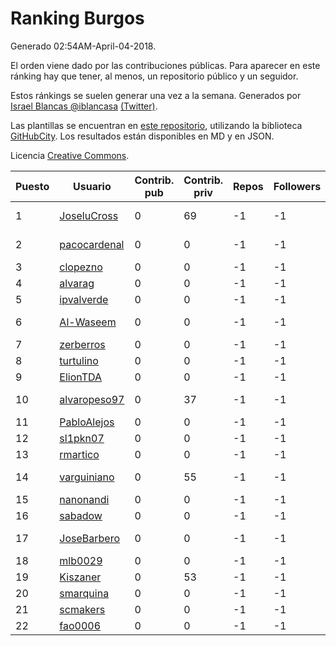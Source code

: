 # Ranking Burgos

Generado 02:54AM-April-04-2018.

El orden viene dado por las contribuciones públicas. Para aparecer en este ránking hay que tener, al menos, un repositorio público y un seguidor.

Estos ránkings se suelen generar una vez a la semana. Generados por [Israel Blancas @iblancasa](https://github.com/iblancasa/) [(Twitter)](https://twitter.com/iblancasa).

Las plantillas se encuentran en [este repositorio](https://github.com/iblancasa/GH-Spanish-Ranking), utilizando la biblioteca [GitHubCity](https://github.com/iblancasa/GitHubCity). Los resultados están disponibles en MD y en JSON.

Licencia [Creative Commons](https://creativecommons.org/licenses/by/4.0/).

| Puesto   |  Usuario  | Contrib. pub | Contrib. priv |Repos| Followers | Desde |  Avatar  |
|----------|-----------|--------------|---------------|-----|-----------|-------|----------|
|1|[JoseluCross](https://github.com/JoseluCross)|0|69|-1|-1||![JoseluCross]()|
|2|[pacocardenal](https://github.com/pacocardenal)|0|0|-1|-1||![pacocardenal]()|
|3|[clopezno](https://github.com/clopezno)|0|0|-1|-1||![clopezno]()|
|4|[alvarag](https://github.com/alvarag)|0|0|-1|-1||![alvarag]()|
|5|[ipvalverde](https://github.com/ipvalverde)|0|0|-1|-1||![ipvalverde]()|
|6|[Al-Waseem](https://github.com/Al-Waseem)|0|0|-1|-1||![Al-Waseem]()|
|7|[zerberros](https://github.com/zerberros)|0|0|-1|-1||![zerberros]()|
|8|[turtulino](https://github.com/turtulino)|0|0|-1|-1||![turtulino]()|
|9|[ElionTDA](https://github.com/ElionTDA)|0|0|-1|-1||![ElionTDA]()|
|10|[alvaropeso97](https://github.com/alvaropeso97)|0|37|-1|-1||![alvaropeso97]()|
|11|[PabloAlejos](https://github.com/PabloAlejos)|0|0|-1|-1||![PabloAlejos]()|
|12|[sl1pkn07](https://github.com/sl1pkn07)|0|0|-1|-1||![sl1pkn07]()|
|13|[rmartico](https://github.com/rmartico)|0|0|-1|-1||![rmartico]()|
|14|[varguiniano](https://github.com/varguiniano)|0|55|-1|-1||![varguiniano]()|
|15|[nanonandi](https://github.com/nanonandi)|0|0|-1|-1||![nanonandi]()|
|16|[sabadow](https://github.com/sabadow)|0|0|-1|-1||![sabadow]()|
|17|[JoseBarbero](https://github.com/JoseBarbero)|0|0|-1|-1||![JoseBarbero]()|
|18|[mlb0029](https://github.com/mlb0029)|0|0|-1|-1||![mlb0029]()|
|19|[Kiszaner](https://github.com/Kiszaner)|0|53|-1|-1||![Kiszaner]()|
|20|[smarquina](https://github.com/smarquina)|0|0|-1|-1||![smarquina]()|
|21|[scmakers](https://github.com/scmakers)|0|0|-1|-1||![scmakers]()|
|22|[fao0006](https://github.com/fao0006)|0|0|-1|-1||![fao0006]()|
